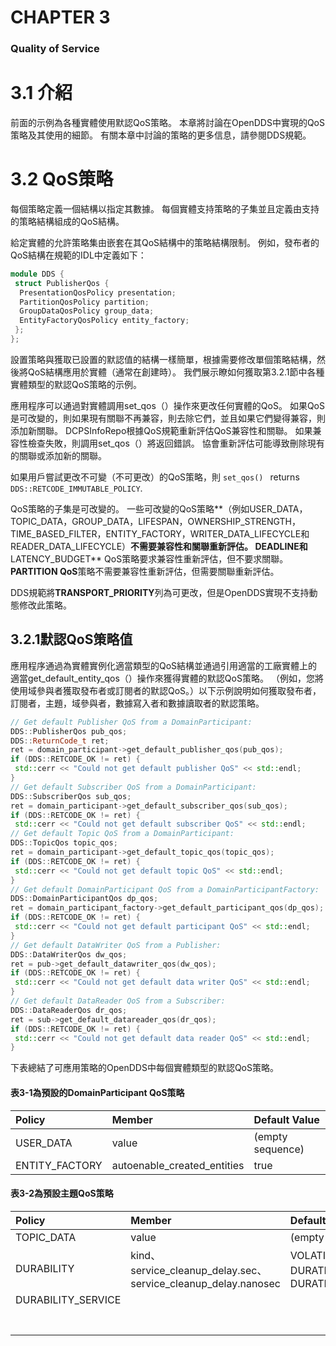 # CHAPTER 3

### Quality of Service

# 3.1 介紹

前面的示例為各種實體使用默認QoS策略。 本章將討論在OpenDDS中實現的QoS策略及其使用的細節。 有關本章中討論的策略的更多信息，請參閱DDS規範。

# 3.2 QoS策略

每個策略定義一個結構以指定其數據。 每個實體支持策略的子集並且定義由支持的策略結構組成的QoS結構。

給定實體的允許策略集由嵌套在其QoS結構中的策略結構限制。 例如，發布者的QoS結構在規範的IDL中定義如下：

```cpp
module DDS {
 struct PublisherQos {
  PresentationQosPolicy presentation;
  PartitionQosPolicy partition;
  GroupDataQosPolicy group_data;
  EntityFactoryQosPolicy entity_factory;
 };
};
```

設置策略與獲取已設置的默認值的結構一樣簡單，根據需要修改單個策略結構，然後將QoS結構應用於實體（通常在創建時）。 我們展示瞭如何獲取第3.2.1節中各種實體類型的默認QoS策略的示例。

應用程序可以通過對實體調用set\_qos（）操作來更改任何實體的QoS。 如果QoS是可改變的，則如果現有關聯不再兼容，則去除它們，並且如果它們變得兼容，則添加新關聯。 DCPSInfoRepo根據QoS規範重新評估QoS兼容性和關聯。 如果兼容性檢查失敗，則調用set\_qos（）將返回錯誤。 協會重新評估可能導致刪除現有的關聯或添加新的關聯。

如果用戶嘗試更改不可變（不可更改）的QoS策略，則 `set_qos() ` returns  `DDS::RETCODE_IMMUTABLE_POLICY`.

QoS策略的子集是可改變的。 一些可改變的QoS策略**（例如USER\_DATA，TOPIC\_DATA，GROUP\_DATA，LIFESPAN，OWNERSHIP\_STRENGTH，TIME\_BASED\_FILTER，ENTITY\_FACTORY，WRITER\_DATA\_LIFECYCLE和READER\_DATA\_LIFECYCLE）**不需要兼容性和關聯重新評估。 **DEADLINE**和**LATENCY\_BUDGET** QoS策略要求兼容性重新評估，但不要求關聯。 **PARTITION QoS**策略不需要兼容性重新評估，但需要關聯重新評估。

DDS規範將**TRANSPORT\_PRIORITY**列為可更改，但是OpenDDS實現不支持動態修改此策略。

## 3.2.1默認QoS策略值

應用程序通過為實體實例化適當類型的QoS結構並通過引用適當的工廠實體上的適當get\_default\_entity\_qos（）操作來獲得實體的默認QoS策略。 （例如，您將使用域參與者獲取發布者或訂閱者的默認QoS。）以下示例說明如何獲取發布者，訂閱者，主題，域參與者，數據寫入者和數據讀取者的默認策略。

```cpp
// Get default Publisher QoS from a DomainParticipant:
DDS::PublisherQos pub_qos;
DDS::ReturnCode_t ret;
ret = domain_participant->get_default_publisher_qos(pub_qos);
if (DDS::RETCODE_OK != ret) {
 std::cerr << "Could not get default publisher QoS" << std::endl;
}
// Get default Subscriber QoS from a DomainParticipant:
DDS::SubscriberQos sub_qos;
ret = domain_participant->get_default_subscriber_qos(sub_qos);
if (DDS::RETCODE_OK != ret) {
 std::cerr << "Could not get default subscriber QoS" << std::endl;
// Get default Topic QoS from a DomainParticipant:
DDS::TopicQos topic_qos;
ret = domain_participant->get_default_topic_qos(topic_qos);
if (DDS::RETCODE_OK != ret) {
 std::cerr << "Could not get default topic QoS" << std::endl;
}
// Get default DomainParticipant QoS from a DomainParticipantFactory:
DDS::DomainParticipantQos dp_qos;
ret = domain_participant_factory->get_default_participant_qos(dp_qos);
if (DDS::RETCODE_OK != ret) {
 std::cerr << "Could not get default participant QoS" << std::endl;
}
// Get default DataWriter QoS from a Publisher:
DDS::DataWriterQos dw_qos;
ret = pub->get_default_datawriter_qos(dw_qos);
if (DDS::RETCODE_OK != ret) {
 std::cerr << "Could not get default data writer QoS" << std::endl;
}
// Get default DataReader QoS from a Subscriber:
DDS::DataReaderQos dr_qos;
ret = sub->get_default_datareader_qos(dr_qos);
if (DDS::RETCODE_OK != ret) {
 std::cerr << "Could not get default data reader QoS" << std::endl;
}
```

下表總結了可應用策略的OpenDDS中每個實體類型的默認QoS策略。

#### 表3-1為預設的DomainParticipant QoS策略

| Policy  | Member | Default Value |
| :--- | :--- | :--- |
| USER\_DATA | value | \(empty sequence\) |
| ENTITY\_FACTORY  | autoenable\_created\_entities | true |

#### 表3-2為預設主題QoS策略

| Policy | Member | Default Value |
| :--- | :--- | :--- |
| TOPIC\_DATA  | value | \(empty sequence\) |
| DURABILITY | kind、service\_cleanup\_delay.sec、service\_cleanup\_delay.nanosec | VOLATILE\_DURABILITY\_QOS、DURATION\_ZERO\_SEC、DURATION\_ZERO\_NSEC |
| DURABILITY\_SERVICE |  |  |
|  |  |  |
|  |  |  |
|  |  |  |
|  |  |  |
|  |  |  |
|  |  |  |
|  |  |  |



